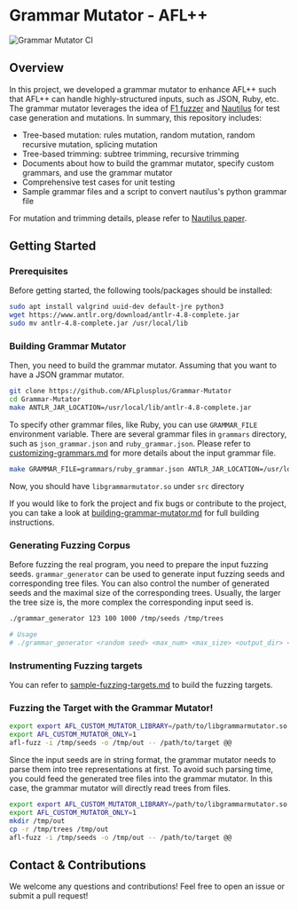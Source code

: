 # Grammar Mutator - AFL++

![Grammar Mutator CI](https://github.com/AFLplusplus/Grammar-Mutator/workflows/Grammar%20Mutator%20CI/badge.svg)

## Overview

In this project, we developed a grammar mutator to enhance AFL++ such that AFL++ can handle highly-structured inputs, such as JSON, Ruby, etc. The grammar mutator leverages the idea of [F1 fuzzer](https://github.com/vrthra/F1) and [Nautilus](https://github.com/nautilus-fuzz/nautilus) for test case generation and mutations. In summary, this repository includes:

- Tree-based mutation: rules mutation, random mutation, random recursive mutation, splicing mutation
- Tree-based trimming: subtree trimming, recursive trimming
- Documents about how to build the grammar mutator, specify custom grammars, and use the grammar mutator
- Comprehensive test cases for unit testing
- Sample grammar files and a script to convert nautilus's python grammar file

For mutation and trimming details, please refer to [Nautilus paper](https://www.syssec.ruhr-uni-bochum.de/media/emma/veroeffentlichungen/2018/12/17/NDSS19-Nautilus.pdf).

## Getting Started

### Prerequisites

Before getting started, the following tools/packages should be installed:

```bash
sudo apt install valgrind uuid-dev default-jre python3
wget https://www.antlr.org/download/antlr-4.8-complete.jar
sudo mv antlr-4.8-complete.jar /usr/local/lib
```

### Building Grammar Mutator

Then, you need to build the grammar mutator. Assuming that you want to have a JSON grammar mutator.

```bash
git clone https://github.com/AFLplusplus/Grammar-Mutator
cd Grammar-Mutator
make ANTLR_JAR_LOCATION=/usr/local/lib/antlr-4.8-complete.jar
```

To specify other grammar files, like Ruby, you can use `GRAMMAR_FILE` environment variable.
There are several grammar files in `grammars` directory, such as `json_grammar.json` and `ruby_grammar.json`.
Please refer to [customizing-grammars.md](doc/customizing-grammars.md) for more details about the input grammar file.

```bash
make GRAMMAR_FILE=grammars/ruby_grammar.json ANTLR_JAR_LOCATION=/usr/local/lib/antlr-4.8-complete.jar
```

Now, you should have `libgrammarmutator.so` under `src` directory

If you would like to fork the project and fix bugs or contribute to the project, you can take a look at [building-grammar-mutator.md](doc/building-grammar-mutator.md) for full building instructions.

### Generating Fuzzing Corpus

Before fuzzing the real program, you need to prepare the input fuzzing seeds.
`grammar_generator` can be used to generate input fuzzing seeds and corresponding tree files.
You can also control the number of generated seeds and the maximal size of the corresponding trees.
Usually, the larger the tree size is, the more complex the corresponding input seed is.

```bash
./grammar_generator 123 100 1000 /tmp/seeds /tmp/trees

# Usage
# ./grammar_generator <random seed> <max_num> <max_size> <output_dir> <tree_output_dir>
```

### Instrumenting Fuzzing targets

You can refer to [sample-fuzzing-targets.md](doc/sample-fuzzing-targets.md) to build the fuzzing targets.

### Fuzzing the Target with the Grammar Mutator!

```bash
export export AFL_CUSTOM_MUTATOR_LIBRARY=/path/to/libgrammarmutator.so
export AFL_CUSTOM_MUTATOR_ONLY=1
afl-fuzz -i /tmp/seeds -o /tmp/out -- /path/to/target @@
```

Since the input seeds are in string format, the grammar mutator needs to parse them into tree representations at first.
To avoid such parsing time, you could feed the generated tree files into the grammar mutator.
In this case, the grammar mutator will directly read trees from files.

```bash
export export AFL_CUSTOM_MUTATOR_LIBRARY=/path/to/libgrammarmutator.so
export AFL_CUSTOM_MUTATOR_ONLY=1
mkdir /tmp/out
cp -r /tmp/trees /tmp/out
afl-fuzz -i /tmp/seeds -o /tmp/out -- /path/to/target @@
```

## Contact & Contributions

We welcome any questions and contributions! Feel free to open an issue or submit a pull request!
